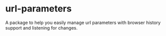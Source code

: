 # url-parameters
A package to help you easily manage url parameters with browser history support and listening for changes.
